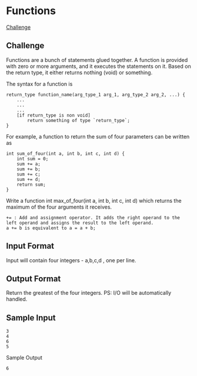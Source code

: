 # Functions

[Challenge](https://www.hackerrank.com/challenges/c-tutorial-functions/problem)

## Challenge

Functions are a bunch of statements glued together. A function is provided with zero or more arguments, and it executes the statements on it. Based on the return type, it either returns nothing (void) or something.

The syntax for a function is

```
return_type function_name(arg_type_1 arg_1, arg_type_2 arg_2, ...) {
    ...
    ...
    ...
    [if return_type is non void]
        return something of type `return_type`;
}
```
For example, a function to return the sum of four parameters can be written as
```
int sum_of_four(int a, int b, int c, int d) {
    int sum = 0;
    sum += a;
    sum += b;
    sum += c;
    sum += d;
    return sum;
}
```

Write a function int max_of_four(int a, int b, int c, int d) which returns the maximum of the four arguments it receives.
```
+= : Add and assignment operator. It adds the right operand to the left operand and assigns the result to the left operand.
a += b is equivalent to a = a + b;
```
## Input Format

Input will contain four integers - a,b,c,d , one per line.

## Output Format

Return the greatest of the four integers.
PS: I/O will be automatically handled.

## Sample Input

```
3
4
6
5
```
Sample Output
```
6
```
